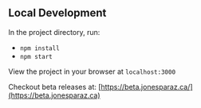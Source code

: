 ## Local Development

In the project directory, run:

- `npm install`
- `npm start`

View the project in your browser at `localhost:3000`

Checkout beta releases at: [https://beta.jonesparaz.ca/](https://beta.jonesparaz.ca)
